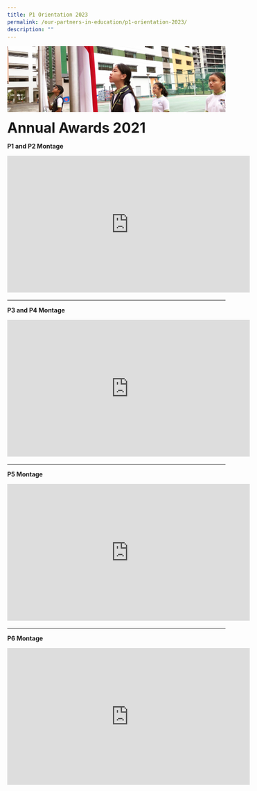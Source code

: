 ```yaml
---
title: P1 Orientation 2023
permalink: /our-partners-in-education/p1-orientation-2023/
description: ""
---
```


![](/images/sub-banner.jpg)

**<font size=6>Annual Awards 2021</font>**

**P1 and P2 Montage**
<iframe width="560" height="315" src="https://www.youtube.com/embed/jCOpMfca_So" title="2021 Annual Awards  P1 and P2 Montage" frameborder="0" allow="accelerometer; autoplay; clipboard-write; encrypted-media; gyroscope; picture-in-picture" allowfullscreen></iframe>

-----
**P3 and P4 Montage**
<iframe width="560" height="315" src="https://www.youtube.com/embed/AqWG6Fs6WOY" title="2021 Annual Awards P3 and P4 Montage" frameborder="0" allow="accelerometer; autoplay; clipboard-write; encrypted-media; gyroscope; picture-in-picture" allowfullscreen></iframe>

-----
**P5 Montage**
<iframe width="560" height="315" src="https://www.youtube.com/embed/rtwMvQ2so_A" title="2021 Annual Awards P5 Montage" frameborder="0" allow="accelerometer; autoplay; clipboard-write; encrypted-media; gyroscope; picture-in-picture" allowfullscreen></iframe>

------
**P6 Montage**
<iframe width="560" height="315" src="https://www.youtube.com/embed/8aXXHAM6D8Q" title="2021 P6 Graduation Montage" frameborder="0" allow="accelerometer; autoplay; clipboard-write; encrypted-media; gyroscope; picture-in-picture" allowfullscreen></iframe>